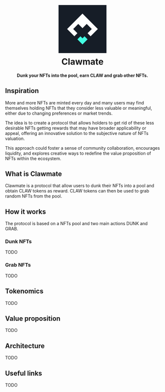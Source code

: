 <div align="center">
  <img height="156" src="./public/clawmate-promo-icon.png" />

  <h1 style="margin-top:8px;">Clawmate</h1>

  <p>
    <strong>Dunk your NFTs into the pool, earn CLAW and grab other NFTs.</strong>
  </p>
</div>

## Inspiration

More and more NFTs are minted every day and many users may find themselves holding NFTs that they consider less valuable or meaningful, either due to changing preferences or market trends.

The idea is to create a protocol that allows holders to get rid of these less desirable NFTs getting rewards that may have broader applicability or appeal, offering an innovative solution to the subjective nature of NFTs valuation.

This approach could foster a sense of community collaboration, encourages liquidity, and explores creative ways to redefine the value proposition of NFTs within the ecosystem.

## What is Clawmate

Clawmate is a protocol that allow users to dunk their NFTs into a pool and obtain CLAW tokens as reward. CLAW tokens can then be used to grab random NFTs from the pool.

## How it works

The protocol is based on a NFTs pool and two main actions DUNK and GRAB.

### Dunk NFTs

TODO

### Grab NFTs

TODO

## Tokenomics

TODO

## Value proposition

TODO

## Architecture

TODO

## Useful links

TODO
